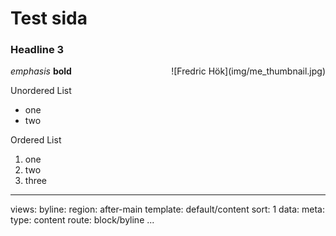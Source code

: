 Test sida
==============================================

### Headline 3

<div style="float: right" markdown=1>
![Fredric Hök](img/me_thumbnail.jpg)
</div>

*emphasis*
**bold**

Unordered List

- one
- two


Ordered List

1. one
2. two
3. three


---
views:
    byline:
        region: after-main
        template: default/content
        sort: 1
        data:
            meta:
                type: content
                route: block/byline
...
